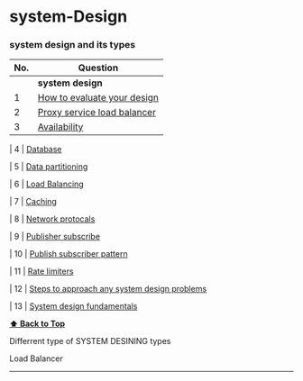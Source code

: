 # system-Design
### system design and its types

| No. | Question                                                                                |
| --- |-------------------------------------------------------------------------------------------------------------------------------------------------------------------------------------------------------------------------------------------------------|
|     | **system design**                                                                       |
| 1   |  [How to evaluate your design](#)                                                      |                                                                                                                                        
| 2   |  [Proxy service load balancer](#)                                                       |                                                        
| 3   |  [Availability](#)                                                                      |

 | 4 |  [Database](#)

 | 5 |  [Data partitioning](#)

 | 6 |  [Load Balancing](#)

 | 7 |  [Caching](#)

 | 8 |  [Network protocals](#)

 | 9 |  [Publisher subscribe](#)

 | 10 |  [Publish subscriber pattern](#)

 | 11 |  [Rate limiters](#)

 | 12 |  [Steps to approach any system design problems](#)

 | 13 |  [System design fundamentals](#)


**[⬆ Back to Top](#system-design-and-its-types)**

<!--<p> section 1 </p>
<p> section 2 </p>-->
<p> Differrent type of SYSTEM DESINING types <br> <p> Load Balancer </p>  <hr>



















